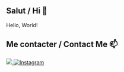 ## Salut / Hi 👋

Hello, World!

## Me contacter / Contact Me 📫

<div display="flex">
  <a href="https://www.linkedin.com/in/alae-eddine-yaagoubi-285927261" target="_blank">
    <img src="https://upload.wikimedia.org/wikipedia/commons/c/ca/LinkedIn_logo_initials.png alt="LinkedIn"/>
  </a>
  <a href="https://www.instagram.com/aia2d1/?next=%2F" target="_blank">
    <img src="https://upload.wikimedia.org/wikipedia/commons/a/a5/Instagram_icon.png" alt="Instagram"/>
  </a>
</div>

